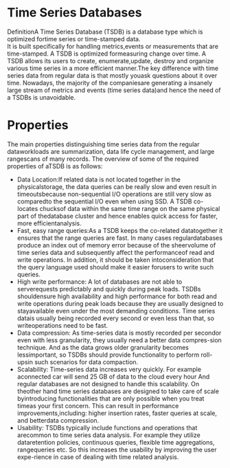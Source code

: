 # Time Series Databases  
DefinitionA Time Series Database (TSDB) is a database type which is optimized fortime series or time-stamped data.  
It is built specifically for handling metrics,events or measurements that are time-stamped. 
A TSDB is optimized formeasuring change over time.  A TSDB allows its users to create, enumerate,update, destroy and
organize various time series in a more efficient manner.The key difference with time series data from regular data is 
that mostly youask questions about it over time.  Nowadays, the majority of the companiesare generating a insanely large 
stream of metrics and events (time series data)and hence the need of a TSDBs is unavoidable.

#  Properties 

The  main  properties  distinguishing  time  series  data  from  the  regular  dataworkloads are summarization, data life cycle management, and large rangescans of many records.  The overview of some of the required properties of aTSDB is as follows:
<br>
- Data Location:If related data is not located together in the physicalstorage, the data queries can be really slow and even result in timeoutsbecause non-sequential I/O operations are still very slow as comparedto the sequential I/O even when using SSD. A TSDB co-locates chucksof data within the same time range on the same physical part of thedatabase cluster and hence enables quick access for faster, more efficientanalysis.<br>
- Fast,  easy  range  queries:As  a  TSDB  keeps  the  co-related  datatogether it ensures that the range queries are fast. In many cases regulardatabases produce an index out of memory error because of the sheervolume  of  time  series  data  and  subsequently  affect  the  performanceof  read  and  write  operations.   In  addition,  it  should  be  taken  intoconsideration that the query language used should make it easier forusers to write such queries.<br>
- High write performance: A lot of databases are not able to serverequests  predictably  and  quickly  during  peak  loads.   TSDBs  shouldensure high availability and high performance for both read and write operations during peak loads because they are usually designed to stayavailable even under the most demanding conditions.  Time series datais usually being recorded every second or even less than that, so writeoperations need to be fast.<br>
- Data compression: As time-series data is mostly recorded per secondor even with less granularity, they usually need a better data compres-sion technique.  And as the data grows older granularity becomes lessimportant, so TSDBs should provide functionality to perform roll-upsin such scenarios for data compaction.<br>
- Scalability: Time-series data increases very quickly.  For example aconnected car will send 25 GB of data to the cloud every hour And regular databases are not designed to handle this scalability.  On theother hand time series databases are designed to take care of scale byintroducing functionalities that are only possible when you treat timeas  your  first  concern.   This  can  result  in  performance  improvements,including:  higher  insertion  rates,  faster  queries  at  scale,  and  betterdata compression.<br>
- Usability: TSDBs typically include functions and operations that arecommon  to  time  series  data  analysis.   For  example  they  utilize  dataretention policies, continuous queries, flexible time aggregations, rangequeries etc.  So this increases the usability by improving the user expe-rience in case of dealing with time related analysis.<br>
